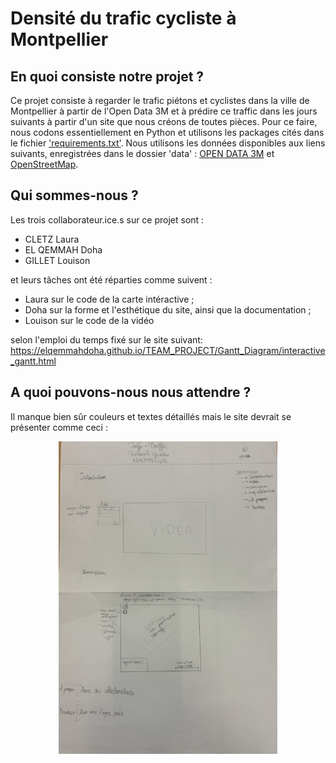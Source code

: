 # Densité du trafic cycliste à Montpellier

## En quoi consiste notre projet ?

Ce projet consiste à regarder le trafic piétons et cyclistes dans la ville de Montpellier à partir de l'Open Data 3M et à prédire ce traffic dans les jours suivants à partir d'un site que nous créons de toutes pièces.
Pour ce faire, nous codons essentiellement en Python et utilisons les packages cités dans le fichier ['requirements.txt'](https://github.com/elqemmahdoha/TEAM_PROJECT/blob/main/requirements.txt).
Nous utilisons les données disponibles aux liens suivants, enregistrées dans le dossier 'data' :
[OPEN DATA 3M](https://data.montpellier3m.fr/dataset/comptages-velo-et-pieton-issus-des-compteurs-de-velo) et [OpenStreetMap](https://www.openstreetmap.org/#map=6/46.45/2.21).

## Qui sommes-nous ?

Les trois collaborateur.ice.s sur ce projet sont :
- CLETZ Laura  
- EL QEMMAH Doha 
- GILLET Louison

et leurs tâches ont été réparties comme suivent :
- Laura sur le code de la carte intéractive ; 
- Doha sur la forme et l'esthétique du site, ainsi que la documentation ;
- Louison sur le code de la vidéo

selon l'emploi du temps fixé sur le site suivant: https://elqemmahdoha.github.io/TEAM_PROJECT/Gantt_Diagram/interactive_gantt.html

## A quoi pouvons-nous nous attendre ?

Il manque bien sûr couleurs et textes détaillés mais le site devrait se présenter comme ceci :
<p align="center">
  <img src="https://github.com/elqemmahdoha/TEAM_PROJECT/blob/main/images/Photo_info_traffic_site.jpg" width="350" title="expectation_pic">
</p>
